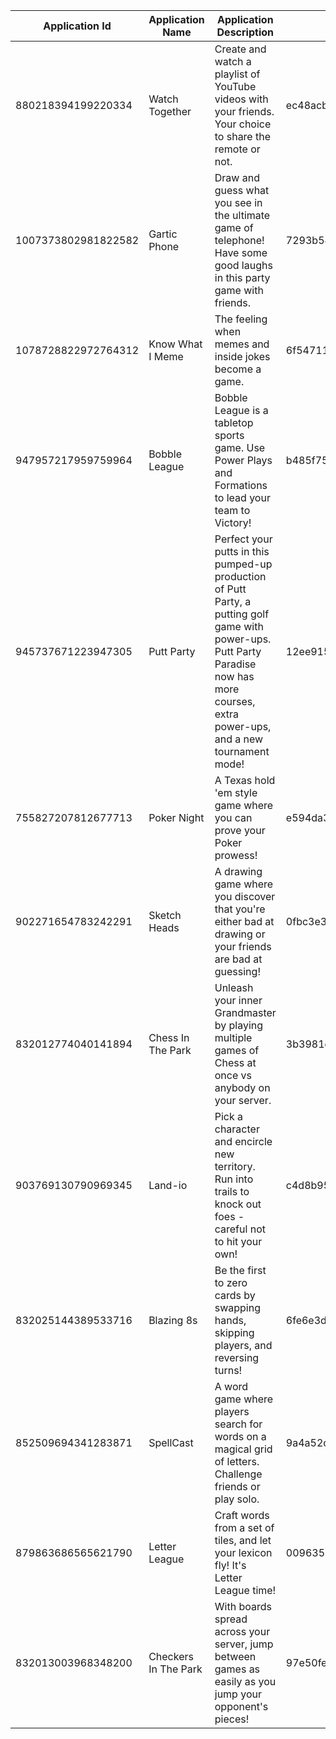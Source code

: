 | Application Id      | Application Name     | Application Description                                                                                                                                                                  | Application Icon                 | Image                                            |
| ------------------- | -------------------- | ---------------------------------------------------------------------------------------------------------------------------------------------------------------------------------------- | -------------------------------- | ------------------------------------------------ |
| 880218394199220334  | Watch Together       | Create and watch a playlist of YouTube videos with your friends. Your choice to share the remote or not.                                                                                 | ec48acbad4c32efab4275cb9f3ca3a58 | [Watch Together](./880218394199220334.png)       |
| 1007373802981822582 | Gartic Phone         | Draw and guess what you see in the ultimate game of telephone! Have some good laughs in this party game with friends.                                                                    | 7293b549efff3c5a809999d883f09202 | [Gartic Phone](./1007373802981822582.png)        |
| 1078728822972764312 | Know What I Meme     | The feeling when memes and inside jokes become a game.                                                                                                                                   | 6f547114b2979b8bc83e4ba91b4d770d | [Know What I Meme](./1078728822972764312.png)    |
| 947957217959759964  | Bobble League        | Bobble League is a tabletop sports game. Use Power Plays and Formations to lead your team to Victory!                                                                                    | b485f75e95e6486a758a4aa5db3352f4 | [Bobble League](./947957217959759964.png)        |
| 945737671223947305  | Putt Party           | Perfect your putts in this pumped-up production of Putt Party, a putting golf game with power-ups. Putt Party Paradise now has more courses, extra power-ups, and a new tournament mode! | 12ee915c2f75d7f2c7d551819534f158 | [Putt Party](./945737671223947305.png)           |
| 755827207812677713  | Poker Night          | A Texas hold 'em style game where you can prove your Poker prowess!                                                                                                                      | e594da3ca4520c7edde5b59948e97cdc | [Poker Night](./755827207812677713.png)          |
| 902271654783242291  | Sketch Heads         | A drawing game where you discover that you're either bad at drawing or your friends are bad at guessing!                                                                                 | 0fbc3e38ea4b26c47d8001eff6b94a7b | [Sketch Heads](./902271654783242291.png)         |
| 832012774040141894  | Chess In The Park    | Unleash your inner Grandmaster by playing multiple games of Chess at once vs anybody on your server.                                                                                     | 3b3981ddf67c8702920fae10b5f123ed | [Chess In The Park](./832012774040141894.png)    |
| 903769130790969345  | Land-io              | Pick a character and encircle new territory. Run into trails to knock out foes - careful not to hit your own!                                                                            | c4d8b95b8f06b1ff8cf2b769e94505a8 | [Land-io](./903769130790969345.png)              |
| 832025144389533716  | Blazing 8s           | Be the first to zero cards by swapping hands, skipping players, and reversing turns!                                                                                                     | 6fe6e3dda7657b83758693205a833aa1 | [Blazing 8s](./832025144389533716.png)           |
| 852509694341283871  | SpellCast            | A word game where players search for words on a magical grid of letters. Challenge friends or play solo.                                                                                 | 9a4a52c760994654a416740ae0b19fbb | [SpellCast](./852509694341283871.png)            |
| 879863686565621790  | Letter League        | Craft words from a set of tiles, and let your lexicon fly! It's Letter League time!                                                                                                      | 0096355142a9b00bc2676ec09b9c8dbc | [Letter League](./879863686565621790.png)        |
| 832013003968348200  | Checkers In The Park | With boards spread across your server, jump between games as easily as you jump your opponent's pieces!                                                                                  | 97e50fed67f44802dbb4901d74a6f9a1 | [Checkers In The Park](./832013003968348200.png) |